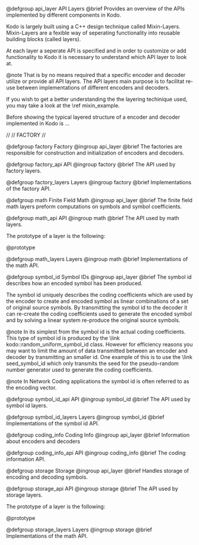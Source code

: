 @defgroup api_layer API Layers
@brief Provides an overview of the APIs implemented by different components
in Kodo.

Kodo is largely built using a C++ design technique called Mixin-Layers.
Mixin-Layers are a fexible way of seperating functionality into reusable
building blocks (called layers).

At each layer a seperate API is specified and in order to customize or add
functionality to Kodo it is necessary to understand which API layer to look
at.

@note That is by no means required that a specific encoder and decoder utilize
or provide all API layers. The API layers main purpose is to facilitat re-use
between implementations of different encoders and decoders.

If you wish to get a better understanding the the layering techinique used, you
may take a look at the \ref mixin_example.


Before showing the typical layered structure of a encoder and decoder
implemented in Kodo is ...

//
// FACTORY
//

@defgroup factory Factory
@ingroup api_layer
@brief The factories are responsible for construction and initialization of
encoders and decoders.

@defgroup factory_api API
@ingroup factory
@brief The API used by factory layers.


@defgroup factory_layers Layers
@ingroup factory
@brief Implementations of the factory API.


@defgroup math Finite Field Math
@ingroup api_layer
@brief The finite field math layers preform computations on symbols and symbol coefficients.


@defgroup math_api API
@ingroup math
@brief The API used by math layers.

The prototype of a layer is the following:

@prototype


@defgroup math_layers Layers
@ingroup math
@brief Implementations of the math API.


@defgroup symbol_id Symbol IDs
@ingroup api_layer
@brief The symbol id describes how an encoded symbol has been produced.

The symbol id uniquely describes the coding coefficients which are used
by the encoder to create and encoded symbol as linear combinations of
a set of original source symbols. By transmitting the symbol id to the
decoder it can re-create the coding coefficients used to generate the encoded
symbol and by solving a linear system re-produce the original source symbols.

@note In its simplest from the symbol id is the actual coding coefficients.
      This type of symbol id is produced by the
      \link kodo::random_uniform_symbol_id<SuperCoder>  class.
      However for efficiency reasons you may want to limit the amount of data
      transmitted between an encoder and decoder by transmitting an smaller id.
      One example of this is to use the \link seed_symbol_id which only transmits
      the seed for the pseudo-random number generator used to generate the coding
      coefficients.


@note In Network Coding applications the symbol id is often referred to as the
      encoding vector.


@defgroup symbol_id_api API
@ingroup symbol_id
@brief The API used by symbol id layers.


@defgroup symbol_id_layers Layers
@ingroup symbol_id
@brief Implementations of the symbol id API.



@defgroup coding_info Coding Info
@ingroup api_layer
@brief Information about encoders and decoders


@defgroup coding_info_api API
@ingroup coding_info
@brief The coding information API.


@defgroup storage Storage
@ingroup api_layer
@brief Handles storage of encoding and decoding symbols.


@defgroup storage_api API
@ingroup storage
@brief The API used by storage layers.

The prototype of a layer is the following:

@prototype


@defgroup storage_layers Layers
@ingroup storage
@brief Implementations of the math API.





